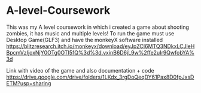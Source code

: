 # A-level-Coursework
This was my A level coursework in which i created a game about shooting zombies, it has music and multiple levels!
To run the game must use Desktop Game(GLF3) and have the monkeyX software installed
https://blitzresearch.itch.io/monkeyx/download/eyJpZCI6MTQ3NDkxLCJleHBpcmVzIjoxNjY0OTg0OTI5fQ%3d%3d.vxinB6D6jL9w%2ffe2uIr9QwfobYA%3d

Link with video of the game and also documentation + code
https://drive.google.com/drive/folders/1LKdx_3rgDoQeqDY61Pax8D0fpJxsDETM?usp=sharing
